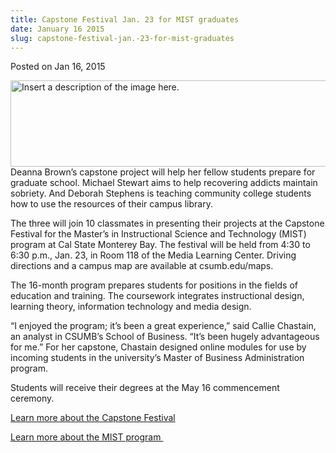 ```yaml
---
title: Capstone Festival Jan. 23 for MIST graduates
date: January 16 2015
slug: capstone-festival-jan.-23-for-mist-graduates
---
```





<span class="date">Posted on Jan 16, 2015    </span>
<p><img alt="Insert a description of the image here." src="http://news.csumb.edu/sites/default/files/65/attachments/news/images/capstone_banner.png" style="width:550px; height:138px; float:left">Deanna Brown&#x2019;s
capstone project will help her fellow students prepare for graduate
school. Michael Stewart aims to help recovering addicts maintain
sobriety. And Deborah Stephens is teaching community college
students how to use the resources of their campus library.</img></p>
<p>The three will join 10 classmates in presenting their projects
at the Capstone Festival for the Master&#x2019;s in Instructional Science
and Technology (MIST) program at Cal State Monterey Bay. The
festival will be held from 4:30 to 6:30 p.m., Jan. 23, in Room 118
of the Media Learning Center. Driving directions and a campus map
are available at csumb.edu/maps.</p>
<p>The 16-month program prepares students for positions in the
fields of education and training. The coursework integrates
instructional design, learning theory, information technology and
media design.</p>
<p>&#x201C;I enjoyed the program; it&#x2019;s been a great experience,&#x201D; said
Callie Chastain, an analyst in CSUMB&#x2019;s School of Business. &#x201C;It&#x2019;s
been hugely advantageous for me.&#x201D; For her capstone, Chastain
designed online modules for use by incoming students in the
university&#x2019;s Master of Business Administration program.</p>
<p>Students will receive their degrees at the May 16 commencement
ceremony.</p>
<p><a href="http://itcdland.csumb.edu/~mist/capstonefestival/" rel="nofollow">Learn more about the Capstone Festival</a></p>
<p><a href="http://itcd.csumb.edu/master-science-ist" rel="nofollow">Learn more about the MIST program&#xA0;</a><br>
<br>
&#xA0;</br></br></p>





